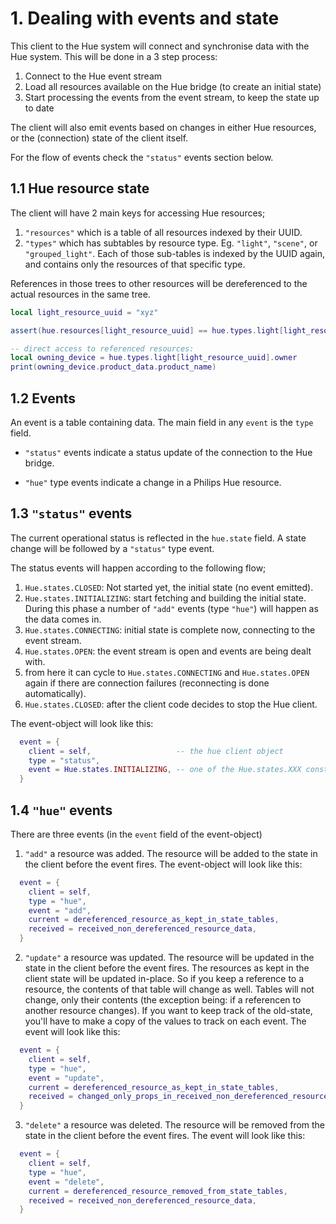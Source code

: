 # 1. Dealing with events and state

This client to the Hue system will connect and synchronise data with the Hue system.
This will be done in a 3 step process:

1. Connect to the Hue event stream
2. Load all resources available on the Hue bridge (to create an initial state)
3. Start processing the events from the event stream, to keep the state up to date

The client will also emit events based on changes in either Hue resources, or
the (connection) state of the client itself.

For the flow of events check the `"status"` events section below.

## 1.1 Hue resource state

The client will have 2 main keys for accessing Hue resources;

1. `"resources"` which is a table of all resources indexed by their UUID.
2. `"types"` which has subtables by resource type. Eg. `"light"`, `"scene"`, or `"grouped_light"`.
Each of those sub-tables is indexed by the UUID again, and contains only the resources of that specific type.

References in those trees to other resources will be dereferenced to the actual resources in the same tree.

```lua
local light_resource_uuid = "xyz"

assert(hue.resources[light_resource_uuid] == hue.types.light[light_resource_uuid])

-- direct access to referenced resources:
local owning_device = hue.types.light[light_resource_uuid].owner
print(owning_device.product_data.product_name)
```

## 1.2 Events

An event is a table containing data. The main field in any `event` is the `type` field.

- `"status"` events indicate a status update of the connection to the Hue bridge.

- `"hue"` type events indicate a change in a Philips Hue resource.

## 1.3 `"status"` events

The current operational status is reflected in the `hue.state` field. A state change will be
followed by a `"status"` type event.

The status events will happen according to the following flow;

1. `Hue.states.CLOSED`: Not started yet, the initial state (no event emitted).
1. `Hue.states.INITIALIZING`: start fetching and building the initial state. During this phase
a number of `"add"` events (type `"hue"`) will happen as the data comes in.
1. `Hue.states.CONNECTING`: initial state is complete now, connecting to the event stream.
1. `Hue.states.OPEN`: the event stream is open and events are being dealt with.
1. from here it can cycle to `Hue.states.CONNECTING` and `Hue.states.OPEN` again if there are connection failures (reconnecting is done automatically).
1. `Hue.states.CLOSED`: after the client code decides to stop the Hue client.

The event-object will look like this:
```lua
  event = {
    client = self,                   -- the hue client object
    type = "status",
    event = Hue.states.INITIALIZING, -- one of the Hue.states.XXX constants
  }
```


## 1.4 `"hue"` events

There are three events (in the `event` field of the event-object)

1. `"add"` a resource was added. The resource will be added to the state in the client before the event fires.
The event-object will look like this:
```lua
  event = {
    client = self,
    type = "hue",
    event = "add",
    current = dereferenced_resource_as_kept_in_state_tables,
    received = received_non_dereferenced_resource_data,
  }
```

2. `"update"` a resource was updated. The resource will be updated in the state in the client before the event fires.
The resources as kept in the client state will be updated in-place. So if you keep a reference
to a resource, the contents of that table will change as well. Tables will not change, only their contents (the
exception being: if a referencen to another resource changes).
If you want to keep track of the old-state, you'll have to make a copy of the values to track on each event.
The event will look like this:
```lua
  event = {
    client = self,
    type = "hue",
    event = "update",
    current = dereferenced_resource_as_kept_in_state_tables,
    received = changed_only_props_in_received_non_dereferenced_resource_data,
  }
```

3. `"delete"` a resource was deleted. The resource will be removed from the state in the client before the event fires.
The event will look like this:
```lua
  event = {
    client = self,
    type = "hue",
    event = "delete",
    current = dereferenced_resource_removed_from_state_tables,
    received = received_non_dereferenced_resource_data,
  }
```

